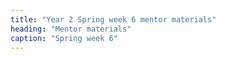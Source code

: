 ```yaml
---
title: "Year 2 Spring week 6 mentor materials"
heading: "Mentor materials"
caption: "Spring week 6"
---
```

